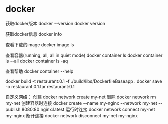 # docker

获取docker版本
docker --version
docker version

获取docker信息
docker info

查看下载的image
docker image ls

查看容器(running, all, all in quiet mode)
docker container ls
docker container ls --all
docker container ls -aq

查看帮助
docker container --help

docker build -t restaurant:0.1 -f ./build/libs/DockerfileBaseapp .
docker save -o restaurant.0.1.tar restaurant:0.1


自定义网络：
创建  docker network create my-net
删除  docker network rm my-net
创建容器时连接  docker create --name my-nginx --network my-net --publish 8080:80 nginx:latest
运行时连接     docker network connect my-net my-nginx
断开连接       docker network disconnect my-net my-nginx

